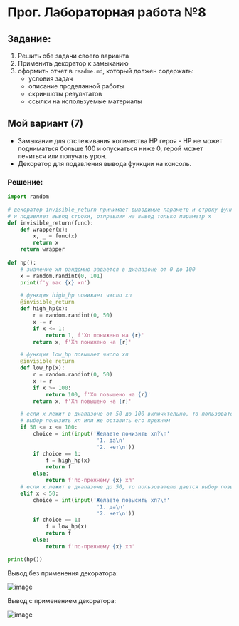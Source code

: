 # Прог. Лабораторная работа №8

## Задание:
1. Решить обе задачи своего варианта
2. Применить декоратор к замыканию
3. оформить отчет в ```readme.md```, который должен содержать:
    - условия задач
    - описание проделанной работы
    - скриншоты результатов
    - ссылки на используемые материалы

## Мой вариант (7)
- Замыкание для отслеживания количества HP героя - HP не может подниматься больше 100 и опускаться ниже 0, герой может лечиться или получать урон.
- Декоратор для подавления вывода функции на консоль.

### Решение:

```Python
import random

# декоратор invisible_return принимает выводимые параметр и строку функции low_hp (либо high_hp) 
# и подавляет вывод строки, отправляя на вывод только параметр x
def invisible_return(func):
    def wrapper(x):
        x, _ = func(x)
        return x
    return wrapper
    
def hp():
    # значение хп рандомно задается в диапазоне от 0 до 100
    x = random.randint(0, 101)
    print(f'у вас {x} хп')

    # функция high_hp понижает число хп
    @invisible_return
    def high_hp(x):
        r = random.randint(0, 50)   
        x -= r       
        if x <= 1:
            return 1, f'Хп понижено на {r}'
        return x, f'Хп понижено на {r}'

    # функция low_hp повышает число хп
    @invisible_return
    def low_hp(x):
        r = random.randint(0, 50)
        x += r
        if x >= 100:
            return 100, f'Хп повышено на {r}'
        return x, f'Хп повышено на {r}'

    # если x лежит в диапазоне от 50 до 100 включительно, то пользователю дается 
    # выбор понизить хп или же оставить его прежним
    if 50 <= x <= 100:
        choice = int(input('Желаете понизить хп?\n'
                            '1. да\n'
                            '2. нет\n'))
        if choice == 1:
            f = high_hp(x)
            return f
        else: 
            return f'по-прежнему {x} хп'
    # если x лежит в диапазоне до 50, то пользователю дается выбор повысить хп или же оставить его прежним
    elif x < 50:
        choice = int(input('Желаете повысить хп?\n'
                            '1. да\n'
                            '2. нет\n'))
        if choice == 1:
            f = low_hp(x)
            return f
        else:
            return f'по-прежнему {x} хп'

print(hp())
```

Вывод без применения декоратора:

![image](https://github.com/StefaniyaP/programming/assets/144994975/0bd7e8e1-62a2-4c9f-b77f-4231d70bbd6b)

Вывод с применением декоратора:

![image](https://github.com/StefaniyaP/programming/assets/144994975/552d7564-3508-4cdf-9926-921e9954cc50)

